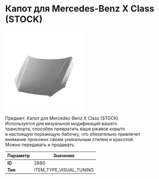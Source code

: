 # Капот для Mercedes-Benz X Class (STOCK)

![Item Image](../img/2880.webp?raw=true)

Предмет: Капот для Mercedes-Benz X Class (STOCK)<br>Используется для визуальной модификаций вашего<br>транспорта, способен превратить ваше ржавое корыто<br>в настоящую порхающую бабочку, что обязательно привлечет<br>внимание прохожих своим уникальным стилем и красотой.<br>Можно передавать и продавать.


| Параметр | Значение |
|----------|----------|
| **ID** | 2880 |
| **Тип** | ITEM_TYPE_VISUAL_TUNING |

